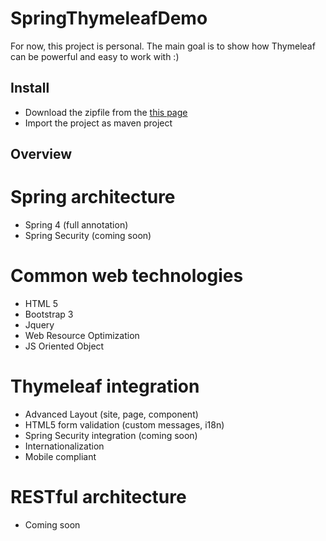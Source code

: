 # SpringThymeleafDemo

For now, this project is personal. The main goal is to show how Thymeleaf can be powerful and easy to work with :)


## Install
* Download the zipfile from the [this page](https://github.com/ylacaute/SpringThymeleafDemo) 
* Import the project as maven project
   
## Overview

# Spring architecture
* Spring 4 (full annotation)
* Spring Security (coming soon)

# Common web technologies
* HTML 5
* Bootstrap 3
* Jquery
* Web Resource Optimization  
* JS Oriented Object

# Thymeleaf integration 
* Advanced Layout (site, page, component)
* HTML5 form validation (custom messages, i18n)
* Spring Security integration (coming soon)
* Internationalization 
* Mobile compliant

# RESTful architecture
* Coming soon


 